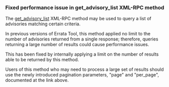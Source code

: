 ### Fixed performance issue in get_advisory_list XML-RPC method

The
[get_advisory_list](https://errata.devel.redhat.com/rdoc/ErrataService.html#method-i-get_advisory_list)
XML-RPC method may be used to query a list of advisories matching
certain criteria.

In previous versions of Errata Tool, this method applied no limit to
the number of advisories returned from a single response; therefore,
queries returning a large number of results could cause performance
issues.

This has been fixed by internally applying a limit on the number of
results able to be returned by this method.

Users of this method who may need to process a large set of results
should use the newly introduced pagination parameters, "page" and
"per_page", documented at the link above.
